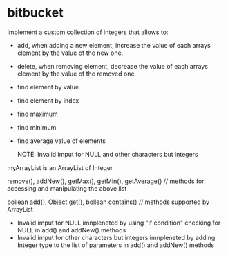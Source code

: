 # bitbucket

Implement a custom collection of integers that allows to:
* add, when adding a new element, increase the value of each arrays element by the value of the new one.
* delete, when removing element, decrease the value of each arrays element by the value of the removed one.
* find element by value
* find element by index
* find maximum
* find minimum
* find average value of elements

  NOTE: Invalid imput for NULL and other characters but integers

myArrayList is an ArrayList of Integer

remove(),
addNew(), 
getMax(),
getMin(),
getAverage()
 // methods for accessing and manipulating the above list

bollean add(),
Object get(),
bollean contains()
 // methods supported by ArrayList

* Invalid imput for NULL imnpleneted by using "if condition" checking for NULL in add() and addNew() methods
* Invalid imput for other characters but integers imnpleneted by adding Integer type to the list of parameters in add() and addNew() methods
